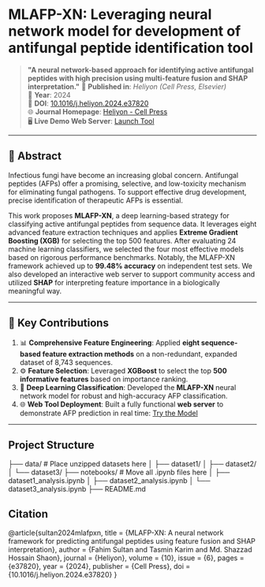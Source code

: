 # MLAFP-XN: Leveraging neural network model for development of antifungal peptide identification tool
> **"A neural network-based approach for identifying active antifungal peptides with high precision using multi-feature fusion and SHAP interpretation."**
📄 **Published in**: *Heliyon (Cell Press, Elsevier)*  
📅 **Year**: 2024  
🔗 **DOI**: [10.1016/j.heliyon.2024.e37820](https://doi.org/10.1016/j.heliyon.2024.e37820)  
🌐 **Journal Homepage**: [Heliyon - Cell Press](https://www.cell.com/heliyon)  
🖥️ **Live Demo Web Server**: [Launch Tool](https://immediate-rash-hire.anvil.app/)
---

## 🧠 Abstract

Infectious fungi have become an increasing global concern. Antifungal peptides (AFPs) offer a promising, selective, and low-toxicity mechanism for eliminating fungal pathogens. To support effective drug development, precise identification of therapeutic AFPs is essential.

This work proposes **MLAFP-XN**, a deep learning-based strategy for classifying active antifungal peptides from sequence data. It leverages eight advanced feature extraction techniques and applies **Extreme Gradient Boosting (XGB)** for selecting the top 500 features. After evaluating 24 machine learning classifiers, we selected the four most effective models based on rigorous performance benchmarks. Notably, the MLAFP-XN framework achieved up to **99.48% accuracy** on independent test sets. We also developed an interactive web server to support community access and utilized **SHAP** for interpreting feature importance in a biologically meaningful way.

---

## 🧪 Key Contributions

1. 📊 **Comprehensive Feature Engineering**: Applied **eight sequence-based feature extraction methods** on a non-redundant, expanded dataset of 8,743 sequences.
2. ⚙️ **Feature Selection**: Leveraged **XGBoost** to select the top **500 informative features** based on importance ranking.
3. 🧠 **Deep Learning Classification**: Developed the **MLAFP-XN** neural network model for robust and high-accuracy AFP classification.
4. 🌐 **Web Tool Deployment**: Built a fully functional **web server** to demonstrate AFP prediction in real time: [Try the Model](https://immediate-rash-hire.anvil.app/)

---


## Project Structure
├── data/ # Place unzipped datasets here
│ ├── dataset1/
│ ├── dataset2/
│ └── dataset3/
├── notebooks/ # Move all .ipynb files here
│ ├── dataset1_analysis.ipynb
│ ├── dataset2_analysis.ipynb
│ └── dataset3_analysis.ipynb
├── README.md


## Citation
@article{sultan2024mlafpxn,
  title     = {MLAFP-XN: A neural network framework for predicting antifungal peptides using feature fusion and SHAP interpretation},
  author    = {Fahim Sultan and Tasmin Karim and Md. Shazzad Hossain Shaon},
  journal   = {Heliyon},
  volume    = {10},
  issue     = {6},
  pages     = {e37820},
  year      = {2024},
  publisher = {Cell Press},
  doi       = {10.1016/j.heliyon.2024.e37820}
}

